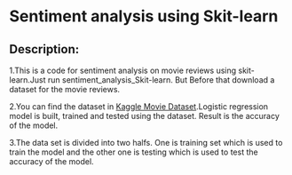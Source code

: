 # Sentiment analysis using Skit-learn

## Description:
1.This is a code for sentiment analysis on movie reviews using skit-learn.Just run sentiment_analysis_Skit-learn. But Before that download a dataset for the movie reviews. 

2.You can find the dataset in [Kaggle Movie Dataset](https://www.kaggle.com/carolzhangdc/imdb-5000-movie-dataset).Logistic regression model is built, trained and tested using the dataset. Result is the accuracy of the model. 

3.The data set is divided into two halfs. One is training set which is used to train the model and the other one is testing which is used to test the accuracy of the model.
